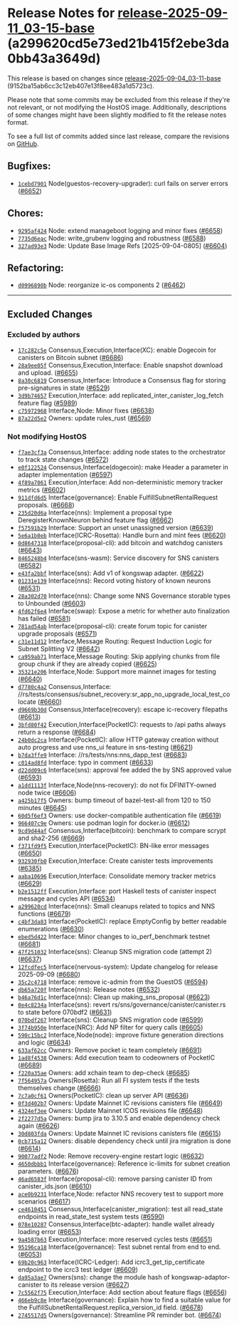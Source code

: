 Release Notes for [**release-2025-09-11\_03-15-base**](https://github.com/dfinity/ic/tree/release-2025-09-11_03-15-base) (a299620cd5e73ed21b415f2ebe3da0bb43a3649d)
===================================================================================================================================================================

This release is based on changes since [release-2025-09-04\_03-11-base](https://dashboard.internetcomputer.org/release/9152ba15ab6cc3c12eb407e13f8ee483a1d5723c) (9152ba15ab6cc3c12eb407e13f8ee483a1d5723c).

Please note that some commits may be excluded from this release if they're not relevant, or not modifying the HostOS image. Additionally, descriptions of some changes might have been slightly modified to fit the release notes format.

To see a full list of commits added since last release, compare the revisions on [GitHub](https://github.com/dfinity/ic/compare/release-2025-09-04_03-11-base...release-2025-09-11_03-15-base).

Bugfixes:
---------

* [`1cebd7901`](https://github.com/dfinity/ic/commit/1cebd7901) Node(guestos-recovery-upgrader): curl fails on server errors ([#6652](https://github.com/dfinity/ic/pull/6652))

Chores:
-------

* [`9295af424`](https://github.com/dfinity/ic/commit/9295af424) Node: extend manageboot logging and minor fixes ([#6658](https://github.com/dfinity/ic/pull/6658))
* [`7735d6eac`](https://github.com/dfinity/ic/commit/7735d6eac) Node: write\_grubenv logging and robustness ([#6588](https://github.com/dfinity/ic/pull/6588))
* [`327ad93e3`](https://github.com/dfinity/ic/commit/327ad93e3) Node: Update Base Image Refs [2025-09-04-0805] ([#6604](https://github.com/dfinity/ic/pull/6604))

Refactoring:
------------

* [`d0996890b`](https://github.com/dfinity/ic/commit/d0996890b) Node: reorganize ic-os components 2 ([#6462](https://github.com/dfinity/ic/pull/6462))

------------------------------------------

## Excluded Changes

### Excluded by authors
* [`17c282c5e`](https://github.com/dfinity/ic/commit/17c282c5e) Consensus,Execution,Interface(XC): enable Dogecoin for canisters on Bitcoin subnet ([#6686](https://github.com/dfinity/ic/pull/6686))
* [`28a9ee05f`](https://github.com/dfinity/ic/commit/28a9ee05f) Consensus,Execution,Interface: Enable snapshot download and upload. ([#6655](https://github.com/dfinity/ic/pull/6655))
* [`8a30c6819`](https://github.com/dfinity/ic/commit/8a30c6819) Consensus,Interface: Introduce a Consensus flag for storing pre-signatures in state ([#6529](https://github.com/dfinity/ic/pull/6529))
* [`3d9b74657`](https://github.com/dfinity/ic/commit/3d9b74657) Execution,Interface: add replicated\_inter\_canister\_log\_fetch feature flag ([#5989](https://github.com/dfinity/ic/pull/5989))
* [`c75972968`](https://github.com/dfinity/ic/commit/c75972968) Interface,Node: Minor fixes ([#6638](https://github.com/dfinity/ic/pull/6638))
* [`87a22d5e2`](https://github.com/dfinity/ic/commit/87a22d5e2) Owners: update rules\_rust ([#6569](https://github.com/dfinity/ic/pull/6569))

### Not modifying HostOS
* [`f7ae3cf3a`](https://github.com/dfinity/ic/commit/f7ae3cf3a) Consensus,Interface: adding node states to the orchestrator to track state changes ([#6572](https://github.com/dfinity/ic/pull/6572))
* [`e0f122524`](https://github.com/dfinity/ic/commit/e0f122524) Consensus,Interface(dogecoin): make Header a parameter in adapter implementation ([#6597](https://github.com/dfinity/ic/pull/6597))
* [`4f89a7061`](https://github.com/dfinity/ic/commit/4f89a7061) Execution,Interface: Add non-deterministic memory tracker metrics ([#6602](https://github.com/dfinity/ic/pull/6602))
* [`911dfd6d5`](https://github.com/dfinity/ic/commit/911dfd6d5) Interface(governance): Enable FulfillSubnetRentalRequest proposals. ([#6668](https://github.com/dfinity/ic/pull/6668))
* [`235d20d6a`](https://github.com/dfinity/ic/commit/235d20d6a) Interface(nns): Implement a proposal type DeregisterKnownNeuron behind feature flag ([#6662](https://github.com/dfinity/ic/pull/6662))
* [`f57591b29`](https://github.com/dfinity/ic/commit/f57591b29) Interface: Support an unset unassigned version ([#6639](https://github.com/dfinity/ic/pull/6639))
* [`5e6a1b0eb`](https://github.com/dfinity/ic/commit/5e6a1b0eb) Interface(ICRC-Rosetta): Handle burn and mint fees ([#6620](https://github.com/dfinity/ic/pull/6620))
* [`0d8647318`](https://github.com/dfinity/ic/commit/0d8647318) Interface(proposal-cli): add bitcoin and watchdog canisters ([#6643](https://github.com/dfinity/ic/pull/6643))
* [`8465248b4`](https://github.com/dfinity/ic/commit/8465248b4) Interface(sns-wasm): Service discovery for SNS canisters ([#6582](https://github.com/dfinity/ic/pull/6582))
* [`e43fa2bbf`](https://github.com/dfinity/ic/commit/e43fa2bbf) Interface(sns): Add v1 of kongswap adapter. ([#6622](https://github.com/dfinity/ic/pull/6622))
* [`01231e139`](https://github.com/dfinity/ic/commit/01231e139) Interface(nns): Record voting history of known neurons ([#6531](https://github.com/dfinity/ic/pull/6531))
* [`28a302d70`](https://github.com/dfinity/ic/commit/28a302d70) Interface(nns): Change some NNS Governance storable types to Unbounded ([#6603](https://github.com/dfinity/ic/pull/6603))
* [`4fd62f6e4`](https://github.com/dfinity/ic/commit/4fd62f6e4) Interface(swap): Expose a metric for whether auto finalization has failed ([#6581](https://github.com/dfinity/ic/pull/6581))
* [`781ad54ab`](https://github.com/dfinity/ic/commit/781ad54ab) Interface(proposal-cli): create forum topic for canister upgrade proposals ([#6571](https://github.com/dfinity/ic/pull/6571))
* [`c31e11d12`](https://github.com/dfinity/ic/commit/c31e11d12) Interface,Message Routing: Request Induction Logic for Subnet Splitting V2 ([#6642](https://github.com/dfinity/ic/pull/6642))
* [`ca959ab71`](https://github.com/dfinity/ic/commit/ca959ab71) Interface,Message Routing: Skip applying chunks from file group chunk if they are already copied ([#6625](https://github.com/dfinity/ic/pull/6625))
* [`35321e206`](https://github.com/dfinity/ic/commit/35321e206) Interface,Node: Support more mainnet images for testing ([#6640](https://github.com/dfinity/ic/pull/6640))
* [`d7780c4a2`](https://github.com/dfinity/ic/commit/d7780c4a2) Consensus,Interface: //rs/tests/consensus/subnet\_recovery:sr\_app\_no\_upgrade\_local\_test\_colocate ([#6660](https://github.com/dfinity/ic/pull/6660))
* [`d9669b30d`](https://github.com/dfinity/ic/commit/d9669b30d) Consensus,Interface(recovery): escape ic-recovery filepaths ([#6613](https://github.com/dfinity/ic/pull/6613))
* [`3bfd80f42`](https://github.com/dfinity/ic/commit/3bfd80f42) Execution,Interface(PocketIC): requests to /api paths always return a response ([#6684](https://github.com/dfinity/ic/pull/6684))
* [`24b0dc2ca`](https://github.com/dfinity/ic/commit/24b0dc2ca) Interface(PocketIC): allow HTTP gateway creation without auto progress and use nns\_ui feature in sns-testing ([#6621](https://github.com/dfinity/ic/pull/6621))
* [`b7da3ffe9`](https://github.com/dfinity/ic/commit/b7da3ffe9) Interface: //rs/tests/nns:nns\_dapp\_test ([#6683](https://github.com/dfinity/ic/pull/6683))
* [`c014ad8fd`](https://github.com/dfinity/ic/commit/c014ad8fd) Interface: typo in comment ([#6633](https://github.com/dfinity/ic/pull/6633))
* [`d22dd09c6`](https://github.com/dfinity/ic/commit/d22dd09c6) Interface(sns): approval fee added the by SNS approved value ([#6593](https://github.com/dfinity/ic/pull/6593))
* [`a1dd1113f`](https://github.com/dfinity/ic/commit/a1dd1113f) Interface,Node(nns-recovery): do not fix DFINITY-owned node twice ([#6606](https://github.com/dfinity/ic/pull/6606))
* [`a425b17f5`](https://github.com/dfinity/ic/commit/a425b17f5) Owners: bump timeout of bazel-test-all from 120 to 150 minutes ([#6645](https://github.com/dfinity/ic/pull/6645))
* [`60d5f6ef3`](https://github.com/dfinity/ic/commit/60d5f6ef3) Owners: use docker-compatible authentication file ([#6619](https://github.com/dfinity/ic/pull/6619))
* [`966407c9e`](https://github.com/dfinity/ic/commit/966407c9e) Owners: use podman login for docker.io ([#6612](https://github.com/dfinity/ic/pull/6612))
* [`9cd9d44af`](https://github.com/dfinity/ic/commit/9cd9d44af) Consensus,Interface(bitcoin): benchmark to compare scrypt and sha2-256 ([#6669](https://github.com/dfinity/ic/pull/6669))
* [`f371fd9f5`](https://github.com/dfinity/ic/commit/f371fd9f5) Execution,Interface(PocketIC): BN-like error messages ([#6650](https://github.com/dfinity/ic/pull/6650))
* [`932930fb0`](https://github.com/dfinity/ic/commit/932930fb0) Execution,Interface: Create canister tests improvements ([#6385](https://github.com/dfinity/ic/pull/6385))
* [`aaba10696`](https://github.com/dfinity/ic/commit/aaba10696) Execution,Interface: Consolidate memory tracker metrics ([#6629](https://github.com/dfinity/ic/pull/6629))
* [`b2e1512ff`](https://github.com/dfinity/ic/commit/b2e1512ff) Execution,Interface: port Haskell tests of canister inspect message and cycles API ([#6534](https://github.com/dfinity/ic/pull/6534))
* [`a299620cd`](https://github.com/dfinity/ic/commit/a299620cd) Interface(nns): Small cleanups related to topics and NNS functions ([#6679](https://github.com/dfinity/ic/pull/6679))
* [`c4bf3da83`](https://github.com/dfinity/ic/commit/c4bf3da83) Interface(PocketIC): replace EmptyConfig by better readable enumerations ([#6630](https://github.com/dfinity/ic/pull/6630))
* [`ebed5d422`](https://github.com/dfinity/ic/commit/ebed5d422) Interface: Minor changes to io\_perf\_benchmark testnet ([#6681](https://github.com/dfinity/ic/pull/6681))
* [`47f251032`](https://github.com/dfinity/ic/commit/47f251032) Interface(sns): Cleanup SNS migration code (attempt 2) ([#6637](https://github.com/dfinity/ic/pull/6637))
* [`12fcdfec5`](https://github.com/dfinity/ic/commit/12fcdfec5) Interface(nervous-system): Update changelog for release 2025-09-09 ([#6680](https://github.com/dfinity/ic/pull/6680))
* [`35c2c4718`](https://github.com/dfinity/ic/commit/35c2c4718) Interface: remove ic-admin from the GuestOS ([#6594](https://github.com/dfinity/ic/pull/6594))
* [`db65a720f`](https://github.com/dfinity/ic/commit/db65a720f) Interface(nns): Release notes ([#6532](https://github.com/dfinity/ic/pull/6532))
* [`b46a76d1c`](https://github.com/dfinity/ic/commit/b46a76d1c) Interface(nns): Clean up making\_sns\_proposal ([#6623](https://github.com/dfinity/ic/pull/6623))
* [`0e4c8234a`](https://github.com/dfinity/ic/commit/0e4c8234a) Interface(sns): revert rs/sns/governance/canister/canister.rs to state before 070bdf2 ([#6631](https://github.com/dfinity/ic/pull/6631))
* [`070bdf267`](https://github.com/dfinity/ic/commit/070bdf267) Interface(sns): Cleanup SNS migration code ([#6599](https://github.com/dfinity/ic/pull/6599))
* [`3f74b950e`](https://github.com/dfinity/ic/commit/3f74b950e) Interface(NRC): Add NP filter for query calls ([#6605](https://github.com/dfinity/ic/pull/6605))
* [`590c15bc2`](https://github.com/dfinity/ic/commit/590c15bc2) Interface,Node(node): improve fixture generation directions and logic ([#6634](https://github.com/dfinity/ic/pull/6634))
* [`633af62cc`](https://github.com/dfinity/ic/commit/633af62cc) Owners: Remove pocket ic team completely ([#6691](https://github.com/dfinity/ic/pull/6691))
* [`1ad8f4538`](https://github.com/dfinity/ic/commit/1ad8f4538) Owners: Add execution team to codeowners of PocketIC ([#6689](https://github.com/dfinity/ic/pull/6689))
* [`f220a35ae`](https://github.com/dfinity/ic/commit/f220a35ae) Owners: add xchain team to dep-check ([#6685](https://github.com/dfinity/ic/pull/6685))
* [`7f564957a`](https://github.com/dfinity/ic/commit/7f564957a) Owners(Rosetta): Run all FI system tests if the tests themselves change ([#6666](https://github.com/dfinity/ic/pull/6666))
* [`7c7a0cf61`](https://github.com/dfinity/ic/commit/7c7a0cf61) Owners(PocketIC): clean up server API ([#6636](https://github.com/dfinity/ic/pull/6636))
* [`0f3d402b7`](https://github.com/dfinity/ic/commit/0f3d402b7) Owners: Update Mainnet IC revisions canisters file ([#6649](https://github.com/dfinity/ic/pull/6649))
* [`4324ef3ee`](https://github.com/dfinity/ic/commit/4324ef3ee) Owners: Update Mainnet ICOS revisions file ([#6648](https://github.com/dfinity/ic/pull/6648))
* [`2f2277d5a`](https://github.com/dfinity/ic/commit/2f2277d5a) Owners: bump jira to 3.10.5 and enable dependency check again ([#6626](https://github.com/dfinity/ic/pull/6626))
* [`30d803fda`](https://github.com/dfinity/ic/commit/30d803fda) Owners: Update Mainnet IC revisions canisters file ([#6615](https://github.com/dfinity/ic/pull/6615))
* [`0cb715a12`](https://github.com/dfinity/ic/commit/0cb715a12) Owners: disable dependency check until jira migration is done ([#6614](https://github.com/dfinity/ic/pull/6614))
* [`90077adf2`](https://github.com/dfinity/ic/commit/90077adf2) Node: Remove recovery-engine restart logic ([#6632](https://github.com/dfinity/ic/pull/6632))
* [`4650dbbb1`](https://github.com/dfinity/ic/commit/4650dbbb1) Interface(governance): Reference ic-limits for subnet creation parameters. ([#6676](https://github.com/dfinity/ic/pull/6676))
* [`46ad6583f`](https://github.com/dfinity/ic/commit/46ad6583f) Interface(proposal-cli): remove parsing canister ID from canister\_ids.json ([#6610](https://github.com/dfinity/ic/pull/6610))
* [`ace0b9231`](https://github.com/dfinity/ic/commit/ace0b9231) Interface,Node: refactor NNS recovery test to support more scenarios ([#6617](https://github.com/dfinity/ic/pull/6617))
* [`ce4610451`](https://github.com/dfinity/ic/commit/ce4610451) Consensus,Interface(canister\_migration): test all read\_state endpoints in read\_state\_test system tests ([#6590](https://github.com/dfinity/ic/pull/6590))
* [`078e10287`](https://github.com/dfinity/ic/commit/078e10287) Consensus,Interface(btc-adapter): handle wallet already loading error ([#6653](https://github.com/dfinity/ic/pull/6653))
* [`9a4587b63`](https://github.com/dfinity/ic/commit/9a4587b63) Execution,Interface: more reserved cycles tests ([#6651](https://github.com/dfinity/ic/pull/6651))
* [`95196ca18`](https://github.com/dfinity/ic/commit/95196ca18) Interface(governance): Test subnet rental from end to end. ([#6053](https://github.com/dfinity/ic/pull/6053))
* [`69b20c963`](https://github.com/dfinity/ic/commit/69b20c963) Interface(ICRC-Ledger): Add icrc3\_get\_tip\_certificate endpoint to the icrc3 test ledger ([#6609](https://github.com/dfinity/ic/pull/6609))
* [`da95a3ae7`](https://github.com/dfinity/ic/commit/da95a3ae7) Owners(sns): change the module hash of kongswap-adaptor-canister to its release version ([#6627](https://github.com/dfinity/ic/pull/6627))
* [`7c5562f75`](https://github.com/dfinity/ic/commit/7c5562f75) Execution,Interface: Add section about feature flags ([#6656](https://github.com/dfinity/ic/pull/6656))
* [`466eb9c8e`](https://github.com/dfinity/ic/commit/466eb9c8e) Interface(governance): Explain how to find a suitable value for the FulfillSubnetRentalRequest.replica\_version\_id field. ([#6678](https://github.com/dfinity/ic/pull/6678))
* [`2745517d5`](https://github.com/dfinity/ic/commit/2745517d5) Owners(governance): Streamline PR reminder bot. ([#6674](https://github.com/dfinity/ic/pull/6674))
